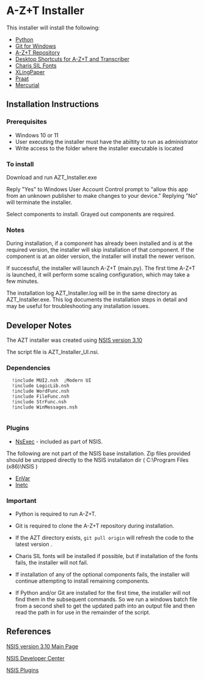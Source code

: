 # A-Z+T Installer

This installer will install the following:

- [Python](https://www.python.org/)
- [Git for Windows](https://github.com/git-for-windows/git)
- [A-Z+T Repository](https://github.com/kent-rasmussen/azt.git)
- [Desktop Shortcuts for A-Z+T and Transcriber](https://nsis.sourceforge.io/Docs/Chapter4.html#generalpurpose)
- [Charis SIL Fonts](https://software.sil.org/charis/)
- [XLingPaper](https://software.sil.org/xlingpaper/)
- [Praat](https://www.fon.hum.uva.nl/praat/)
- [Mercurial](https://www.mercurial-scm.org/)


## Installation Instructions

### Prerequisites

- Windows 10 or 11 
- User executing the installer must have the abiltity to run as administrator
- Write access to the folder where the installer executable is located

### To install

Download and run AZT_Installer.exe

Reply "Yes" to Windows User Account Control prompt to "allow this app from an unknown publisher to make changes to your device."   Replying "No" will terminate the installer.

Select components to install.   Grayed out components are required.

### Notes

During installation, if a component has already been installed and is at the required version, the installer will skip installation of that component.  If the component is at an older version, the installer will install the newer verison.

If successful, the installer will launch A-Z+T (main.py).  The first time A-Z+T is launched, it will perform some scaling configuration, which may take a few minutes.  

The installation log AZT_Installer.log will be in the same directory as AZT_Installer.exe.  This log documents the installation steps in detail and may be useful for troubleshooting any installation issues.

## Developer Notes

The AZT installer was created using [NSIS version 3.10](https://nsis.sourceforge.io/Main_Page)



The script file is AZT_Installer_UI.nsi.

### Dependencies

```
  !include MUI2.nsh  ;Modern UI
  !include LogicLib.nsh
  !include WordFunc.nsh
  !include FileFunc.nsh
  !include StrFunc.nsh    
  !include WinMessages.nsh
  
```

### Plugins

- [NsExec](https://nsis.sourceforge.io/NsExec_plug-in) - included as part of NSIS.

The following are not part of the NSIS base installation.  Zip files provided should be unzipped directly to the NSIS installaton dir \( C:\Program Files (x86)\NSIS \)

- [EnVar](https://nsis.sourceforge.io/EnVar_plug-in)
- [Inetc](https://nsis.sourceforge.io/Inetc_plug-in)


### Important

- Python is required to run A-Z+T.

- Git is required to clone the A-Z+T repository during installation.

- If the AZT directory exists, `git pull origin` will refresh the code to the latest version .

- Charis SIL fonts will be installed if possible, but if installation of the fonts fails, the installer will not fail.   

- If installation of any of the optional components fails, the installer will continue attempting to install remaining components.

- If Python and/or Git are installed for the first time, the installer will not find them in the subsequent commands.  So we run a windows batch file from a second shell to get the updated path into an output file and then read the path in for use in the remainder of the script.   

## References

[NSIS version 3.10 Main Page](https://nsis.sourceforge.io/Main_Page)

[NSIS Developer Center](https://nsis.sourceforge.io/Developer_Center)

[NSIS Plugins](https://nsis.sourceforge.io/Category:Plugins)
